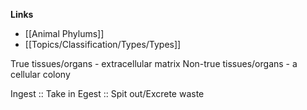 **Links**
- [[Animal Phylums]]
- [[Topics/Classification/Types/Types]]

True tissues/organs - extracellular matrix
Non-true tissues/organs - a cellular colony

Ingest :: Take in
Egest :: Spit out/Excrete waste